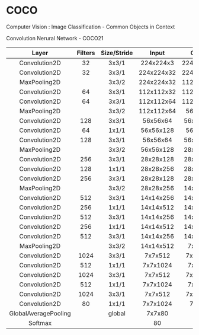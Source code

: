# COCO

Computer Vision : Image Classification - Common Objects in Context

Convolution Nerural Network - COCO21

| Layer                | Filters | Size/Stride |    Input    |   Output   |
|:--------------------:|:-------:|:-----------:|:-----------:|:----------:|
| Convolution2D        |      32 |       3x3/1 |  224x224x3  | 224x224x32 |
| Convolution2D        |      32 |       3x3/1 |  224x224x32 | 224x224x32 |
|  MaxPooling2D        |         |       3x3/2 |  224x224x32 | 112x112x32 |
| Convolution2D        |      64 |       3x3/1 |  112x112x32 | 112x112x64 |
| Convolution2D        |      64 |       3x3/1 |  112x112x64 | 112x112x64 |
|  MaxPooling2D        |         |       3x3/2 |  112x112x64 |  56x56x64  |
| Convolution2D        |     128 |       3x3/1 |   56x56x64  |  56x56x128 |
| Convolution2D        |      64 |       1x1/1 |   56x56x128 |  56x56x64  |
| Convolution2D        |     128 |       3x3/1 |   56x56x64  |  56x56x128 |
|  MaxPooling2D        |         |       3x3/2 |   56x56x128 |  28x28x128 |
| Convolution2D        |     256 |       3x3/1 |   28x28x128 |  28x28x256 |
| Convolution2D        |     128 |       1x1/1 |   28x28x256 |  28x28x128 |
| Convolution2D        |     256 |       3x3/1 |   28x28x128 |  28x28x256 |
|  MaxPooling2D        |         |       3x3/2 |   28x28x256 |  14x14x256 |
| Convolution2D        |     512 |       3x3/1 |   14x14x256 |  14x14x512 |
| Convolution2D        |     256 |       1x1/1 |   14x14x512 |  14x14x256 |
| Convolution2D        |     512 |       3x3/1 |   14x14x256 |  14x14x512 |
| Convolution2D        |     256 |       1x1/1 |   14x14x512 |  14x14x256 |
| Convolution2D        |     512 |       3x3/1 |   14x14x256 |  14x14x512 |
|  MaxPooling2D        |         |       3x3/2 |   14x14x512 |   7x7x512  |
| Convolution2D        |    1024 |       3x3/1 |    7x7x512  |   7x7x1024 |
| Convolution2D        |     512 |       1x1/1 |    7x7x1024 |   7x7x512  |
| Convolution2D        |    1024 |       3x3/1 |    7x7x512  |   7x7x1024 |
| Convolution2D        |     512 |       1x1/1 |    7x7x1024 |   7x7x512  |
| Convolution2D        |    1024 |       3x3/1 |    7x7x512  |   7x7x1024 |
| Convolution2D        |      80 |       1x1/1 |    7x7x1024 |   7x7x80   |
| GlobalAveragePooling |         |      global |    7x7x80   |       80   |
| Softmax              |         |             |        80   |       80   |
